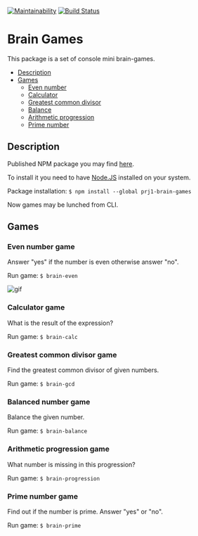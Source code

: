 [![Maintainability](https://api.codeclimate.com/v1/badges/229ad9333cb6a1b6117e/maintainability)](https://codeclimate.com/github/agrazh/project-lvl1-s308/maintainability)
[![Build Status](https://travis-ci.org/agrazh/project-lvl1-s308.svg?branch=master)](https://travis-ci.org/agrazh/project-lvl1-s308)

# Brain Games

This package is a set of console mini brain-games.

* [Description](#description)
* [Games](#games)
  * [Even number](#even-number-game)
  * [Calculator](#calculator-game)
  * [Greatest common divisor](#gcd)
  * [Balance](#balance)
  * [Arithmetic progression](#progression)
  * [Prime number](#prime)

## Description
Published NPM package you may find [here](https://www.npmjs.com/package/prj1_brain_games).

To install it you need to have [Node.JS](https://nodejs.org) installed on your system.

Package installation: `$ npm install --global prj1-brain-games`

Now games may be lunched from CLI.

## Games

### Even number game
Answer "yes" if the number is even otherwise answer "no".

Run game: `$ brain-even`

![gif](https://agrazh.github.io/storage/project-lvl1-s308/brain-games.gif)

### Calculator game
What is the result of the expression?

Run game: `$ brain-calc`

### Greatest common divisor game
Find the greatest common divisor of given numbers.

Run game: `$ brain-gcd`

### Balanced number game
Balance the given number.

Run game: `$ brain-balance`

### Arithmetic progression game
What number is missing in this progression?

Run game: `$ brain-progression`

### Prime number game
Find out if the number is prime. Answer "yes" or "no".

Run game: `$ brain-prime`


